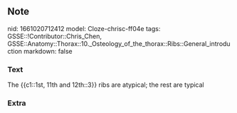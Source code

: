 ## Note
nid: 1661020712412
model: Cloze-chrisc-ff04e
tags: GSSE::!Contributor::Chris_Chen, GSSE::Anatomy::Thorax::10._Osteology_of_the_thorax::Ribs::General_introduction
markdown: false

### Text
<div class='toggle'>
  The {{c1::1st, 11th and 12th::3}} ribs are atypical; the rest are
  typical
</div>

### Extra

